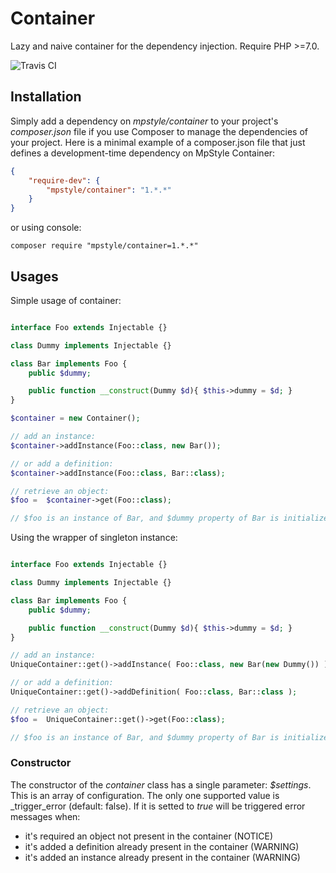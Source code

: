 # Container

Lazy and naive container for the dependency injection.
Require PHP >=7.0.

![Travis CI](https://travis-ci.org/MpStyle/container.svg?branch=master)

## Installation

Simply add a dependency on _mpstyle/container_ to your project's _composer.json_ file if you use Composer to manage the dependencies of your project. Here is a minimal example of a composer.json file that just defines a development-time dependency on MpStyle Container:

```json
{
    "require-dev": {
        "mpstyle/container": "1.*.*"
    }
}
```

or using console:

```
composer require "mpstyle/container=1.*.*"
```

## Usages

Simple usage of container:

```php

interface Foo extends Injectable {}

class Dummy implements Injectable {}

class Bar implements Foo {
    public $dummy;

    public function __construct(Dummy $d){ $this->dummy = $d; }
}

$container = new Container();

// add an instance:
$container->addInstance(Foo::class, new Bar());

// or add a definition:
$container->addInstance(Foo::class, Bar::class);

// retrieve an object:
$foo =  $container->get(Foo::class);

// $foo is an instance of Bar, and $dummy property of Bar is initialized as an instance of Dummy.

```

Using the wrapper of singleton instance:

```php

interface Foo extends Injectable {}

class Dummy implements Injectable {}

class Bar implements Foo {
    public $dummy;

    public function __construct(Dummy $d){ $this->dummy = $d; }
}

// add an instance:
UniqueContainer::get()->addInstance( Foo::class, new Bar(new Dummy()) );

// or add a definition:
UniqueContainer::get()->addDefinition( Foo::class, Bar::class );

// retrieve an object:
$foo =  UniqueContainer::get()->get(Foo::class);

// $foo is an instance of Bar, and $dummy property of Bar is initialized as an instance of Dummy.
```

### Constructor

The constructor of the _container_ class has a single parameter: _$settings_.
This is an array of configuration.
The only one supported value is _trigger_error (default: false).
If it is setted to _true_ will be triggered error messages when:
- it's required an object not present in the container (NOTICE)
- it's added a definition already present in the container (WARNING)
- it's added an instance already present in the container (WARNING)
